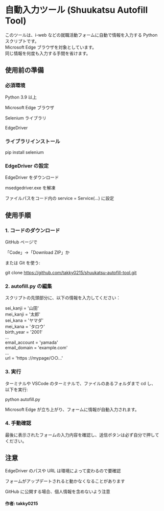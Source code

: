 # 自動入力ツール (Shuukatsu Autofill Tool)

このツールは、i-web などの就職活動フォームに自動で情報を入力する Python スクリプトです。  
Microsoft Edge ブラウザを対象としています。  
同じ情報を何度も入力する手間を省けます。  

## 使用前の準備

### 必須環境

Python 3.9 以上

Microsoft Edge ブラウザ

Selenium ライブラリ

EdgeDriver

### ライブラリインストール

pip install selenium

### EdgeDriver の設定

EdgeDriver をダウンロード

msedgedriver.exe を解凍

ファイルパスをコード内の service = Service(...) に設定

## 使用手順

### 1. コードのダウンロード

GitHub ページで

「Code」→「Download ZIP」か

または Git を使う:

git clone https://github.com/takky0215/shuukatsu-autofill-tool.git

### 2. autofill.py の編集

スクリプトの先頭部分に、以下の情報を入力してください：

sei_kanji = '山田'  
mei_kanji = '太郎'  
sei_kana = 'ヤマダ'  
mei_kana = 'タロウ'  
birth_year = '2001'  
...  
email_account = 'yamada'  
email_domain = 'example.com'  
...  
url = 'https ://mypage/○○...'

### 3. 実行

ターミナルや VSCode のターミナルで、ファイルのあるフォルダまで cd し、以下を実行:

python autofill.py

Microsoft Edge が立ち上がり、フォームに情報が自動入力されます。

### 4. 手動確認

最後に表示されたフォームの入力内容を確認し、送信ボタンは必ず自分で押してください。

## 注意

EdgeDriver のパスや URL は環境によって変わるので要確認

フォームがアップデートされると動かなくなることがあります

GitHub に公開する場合、個人情報を含めないよう注意


#### 作者: takky0215
